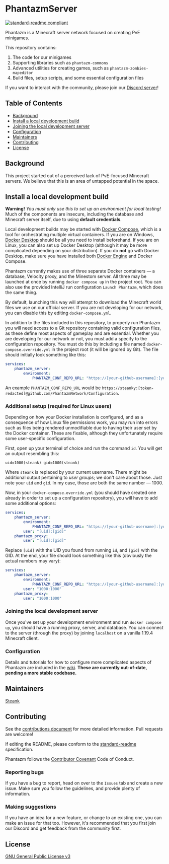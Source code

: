 # PhantazmServer

[![standard-readme compliant](https://img.shields.io/badge/readme%20style-standard-brightgreen.svg?style=flat-square)](https://github.com/RichardLitt/standard-readme)

Phantazm is a Minecraft server network focused on creating PvE minigames.

This repository contains:

1. The code for our minigames
2. Supporting libraries such as `phantazm-commons`
3. Advanced utilities for creating games, such as `phantazm-zombies-mapeditor`
4. Build files, setup scripts, and some essential configuration files

If you want to interact with the community, please join our [Discord server](https://discord.gg/Rb6NkK4EQ8)!

## Table of Contents

- [Background](#background)
- [Install a local development build](#install-a-local-development-build)
- [Joining the local development server](#joining-the-local-development-server)
- [Configuration](#configuration)
- [Maintainers](#maintainers)
- [Contributing](#contributing)
- [License](#license)

## Background

This project started out of a perceived lack of PvE-focused Minecraft servers. We believe that this is an area of
untapped potential in the space.

## Install a local development build

**Warning!** _You must only use this to set up an environment for local testing!_ Much of the components are insecure,
including the database and Minecraft server itself, due to using **default credentials**.

Local development builds may be started with [Docker Compose](https://docs.docker.com/compose/), which is a tool for
orchestrating multiple virtual containers. If you are on
Windows, [Docker Desktop](https://docs.docker.com/desktop/install/windows-install/) should be all you need to install
beforehand. If you are on Linux, you can also set up Docker Desktop (although it may be more complicated depending on
your distribution). If you do **not** go with Docker Desktop, make sure you have installed
both [Docker Engine](https://docs.docker.com/engine/) and Docker Compose.

Phantazm currently makes use of three separate Docker containers — a database, Velocity proxy, and the Minestom server.
All three may be launched at once by running `docker compose up` in the project root. You can also use the provided
IntelliJ run configuration `Launch Phantazm`, which does the same thing.

By default, launching this way will attempt to download the Minecraft world files we use on our official server. If you
are not developing for our network, you can disable this by editing `docker-compose.yml`.

In addition to the files included in this repository, to properly run Phantazm you will need access to a Git repository
containing valid configuration files, as these define most aspects of gameplay and are essential. Whether you are
developing for our network or not, you must add a specify to the configuration repository. You must do this by including
a file named `docker-compose.override.yml` in the project root (it will be ignored by Git). The file should initially
look
something like this:

```yml
services:
    phantazm_server:
        environment:
            PHANTAZM_CONF_REPO_URL: "https://[your-github-username]:[your-github-access-token]@[repository]"
```

An example `PHANTAZM_CONF_REPO_URL` would
be `https://steanky:[token-redacted]@github.com/PhantazmNetwork/Configuration`.

### Additional setup (required for Linux users)

Depending on how your Docker installation is configured, and as a consequence of how Linux file permissions work, you
may run into errors such as files being rendered unmodifiable due to having their user set by the Docker container.
These are fixable, although they unfortunately require some user-specific configuration.

First, open up your terminal of choice and run the command `id`. You will get an output resembling this:

```
uid=1000(steank) gid=1000(steank)
```

Where `steank` is replaced by your current username. There might be additional output pertaining to *user groups*; we
don't care about those. Just note your `uid` and `gid`. In my case, those are both the same number — 1000.

Now, in your `docker-compose.override.yml` (you should have created one already in order to set up a configuration
repository), you will have to add some additional options:

```yml
services:
    phantazm_server:
        environment:
            PHANTAZM_CONF_REPO_URL: "https://[your-github-username]:[your-github-access-token]@[repository]"
        user: "[uid]:[gid]"
    phantazm_proxy:
        user: "[uid]:[gid]"
```

Replace `[uid]` with the UID you found from running `id`, and `[gid]` with the GID. At the end, your file should look
something like this (obviously the actual numbers may vary):

```yml
services:
    phantazm_server:
        environment:
            PHANTAZM_CONF_REPO_URL: "https://[your-github-username]:[your-github-access-token]@[repository]"
        user: "1000:1000"
    phantazm_proxy:
        user: "1000:1000"
```

### Joining the local development server

Once you've set up your development environment and run `docker compose up`, you should have a running proxy, server,
and database. You can connect to the server (through the proxy) by joining `localhost` on a vanilla 1.19.4 Minecraft
client.

### Configuration

Details and tutorials for how to configure more complicated aspects of Phantazm are included in
the [wiki](https://github.com/PhantazmNetwork/PhantazmServer/wiki). **These are currently out-of-date, pending a more
stable codebase.**

## Maintainers

[Steank](https://github.com/Steanky)

## Contributing

See the [contributions document](https://github.com/PhantazmNetwork/.github/blob/main/CONTRIBUTING.md) for more detailed
information. Pull requests are welcome!

If editing the README, please conform to the [standard-readme](https://github.com/RichardLitt/standard-readme)
specification.

Phantazm follows the [Contributor Covenant](http://contributor-covenant.org/version/1/3/0/) Code of Conduct.

### Reporting bugs

If you have a bug to report, head on over to the `Issues` tab and create a new issue. Make sure you follow the
guidelines, and provide plenty of information.

### Making suggestions

If you have an idea for a new feature, or change to an existing one, you can make an issue for that too. However, it's
recommended that you first join our Discord and get feedback from the community first.

## License

[GNU General Public License v3](LICENSE)
